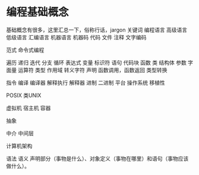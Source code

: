 # 编程基础概念

基础概念有很多，这里汇总一下，俗称行话，jargon
关键词
编程语言
高级语言 低级语言 汇编语言 机器语言 机器码
代码
文件
注释
文字编码 

范式
命令式编程

遍历
递归
迭代
分支 循环 
表达式 变量 标识符 语句 代码块 函数 类 结构体 参数 
字面量 运算符 类型 作用域
转义字符 
声明
函数调用，函数返回
类型转换

指令
编译  编译器 
解释执行 解释器
进制 二进制 
平台
操作系统
移植性


POSIX
类UNIX  

虚拟机 宿主机 容器


抽象

中介 中间层

计算机架构

语法 语义
声明部分（事物是什么）、对象定义（事物在哪里）和语句（事物应该做什么）。


